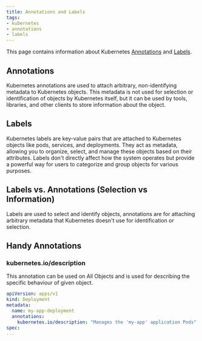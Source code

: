```yaml
---
title: Annotations and Labels
tags:
- kubernetes
- annotations
- labels
---
```


This page contains information about Kubernetes [Annotations](https://kubernetes.io/docs/concepts/overview/working-with-objects/annotations/) 
and [Labels](https://kubernetes.io/docs/concepts/overview/working-with-objects/labels/).
<!--more-->

## Annotations

Kubernetes annotations are used to attach arbitrary, non-identifying metadata to Kubernetes objects. 
This metadata is not used for selection or identification of objects by Kubernetes itself, but it can be used by tools, 
libraries, and other clients to store information about the object.

## Labels

Kubernetes labels are key-value pairs that are attached to Kubernetes objects like pods, services, and deployments. 
They act as metadata, allowing you to organize, select, and manage these objects based on their attributes. 
Labels don't directly affect how the system operates but provide a powerful way for users to categorize and group objects for various purposes.

## Labels vs. Annotations (Selection vs Information)

Labels are used to select and identify objects, 
annotations are for attaching arbitrary metadata that Kubernetes doesn't use for identification or selection.

## Handy Annotations

### kubernetes.io/description

This annotation can be used on All Objects and is used for describing the specific behaviour of given object.

```yaml
apiVersion: apps/v1
kind: Deployment
metadata:
  name: my-app-deployment
  annotations:
    kubernetes.io/description: "Manages the 'my-app' application Pods"
spec:
...
```